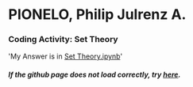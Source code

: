 # PIONELO, Philip Julrenz A.
### Coding Activity: Set Theory

'My Answer is in [Set Theory.ipynb](https://github.com/Philippians/Coding-Sets/blob/main/Set%20Theory/Set%20Theory.ipynb)'
##### If the github page does not load correctly, try [here](https://nbviewer.jupyter.org/github/Philippians/Coding-Sets/blob/main/Set%20Theory/Set%20Theory.ipynb).
